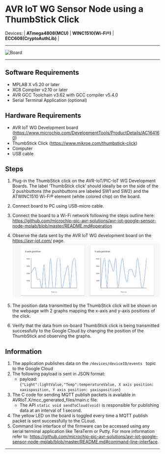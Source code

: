 # AVR IoT WG Sensor Node using a ThumbStick Click


Devices: \| **ATmega4808(MCU)** \| **WINC1510(Wi-Fi®)** \| **ECC608(CryptoAuthLib)** \|

---

![Board](images/boardGoogle.png)

---
## Software Requirements
   + MPLAB X v5.20 or later
   + XC8 Compiler v2.10 or later
   + AVR GCC Toolchain v3.62 with GCC compiler v5.4.0 
   + Serial Terminal Application (optional)

## Hardware Requirements
   + AVR IoT WG Development board (https://www.microchip.com/DevelopmentTools/ProductDetails/AC164160)
   + ThumbStick Click (https://www.mikroe.com/thumbstick-click)
   + Computer
   + USB cable

## Steps
  1. Plug-in the ThumbStick click on the AVR-IoT/PIC-IoT WG Development Boards. The label ‘ThumbStick click’ should ideally be on the side of the 2 pushbuttons (the pushbuttons are labeled SW1 and SW2) and the ATWINC1510 Wi-Fi® element (white colored chip) on the board.
  2. Connect board to PC using USB-micro cable. 
  3. Connect the board to a Wi-Fi network following the steps outline here: https://github.com/microchip-pic-avr-solutions/avr-iot-google-sensor-node-mplab/blob/master/README.md#operation
  4. Observe the data sent by the AVR IoT WG development board on the https://avr-iot.com/ page. 
  ![Graphs](images/ThumbStickGraphs.png)
  5. The position data transmitted by the ThumbStick click will be shown on the webpage with 2 graphs mapping the x-axis and y-axis positions of the click.
    
  6. Verify that the data from on-board ThumbStick click is being transmitted successfully to the Google Cloud by changing the position of the ThumbStick and observing the graphs.


## Information
   1. The application publishes data on the ``/devices/deviceID/events `` topic to the Google Cloud
   2. The following payload is sent in JSON format:
      * payload:  
     ``{"Light":lightValue,"Temp":temperatureValue, X axis position: xaxisposition, Y axis position: yaxisposition} ``
  3. The C code for sending MQTT publish packets is available in AVRIoT.X/mcc_generated_files/main.c file.
     + The API ``static void sendToCloud(void)`` is responsible for publishing data at an interval of 1 second. 
  4. The yellow LED on the board is toggled every time a MQTT publish packet is sent successfully to the CLoud.
  5. Command line interface of the firmware can be accessed using any serial terminal application like TeraTerm or Putty. For more information refer to: https://github.com/microchip-pic-avr-solutions/avr-iot-google-sensor-node-mplab/blob/master/README.md#command-line-interface.


---